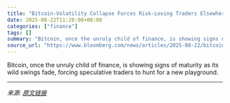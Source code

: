 ```yaml
---
title: "Bitcoin-Volatility Collapse Forces Risk-Loving Traders Elsewhere"
date: 2025-08-22T11:20:08+08:00
categories: ["finance"]
tags: []
summary: "Bitcoin, once the unruly child of finance, is showing signs of maturity as its wild swings fade, forcing speculative traders to hunt for a new playground."
source_url: "https://www.bloomberg.com/news/articles/2025-08-22/bitcoin-volatility-collapse-forces-risk-loving-traders-elsewhere"
---
```


Bitcoin, once the unruly child of finance, is showing signs of maturity as its wild swings fade, forcing speculative traders to hunt for a new playground.

---

*来源: [原文链接](https://www.bloomberg.com/news/articles/2025-08-22/bitcoin-volatility-collapse-forces-risk-loving-traders-elsewhere)*
